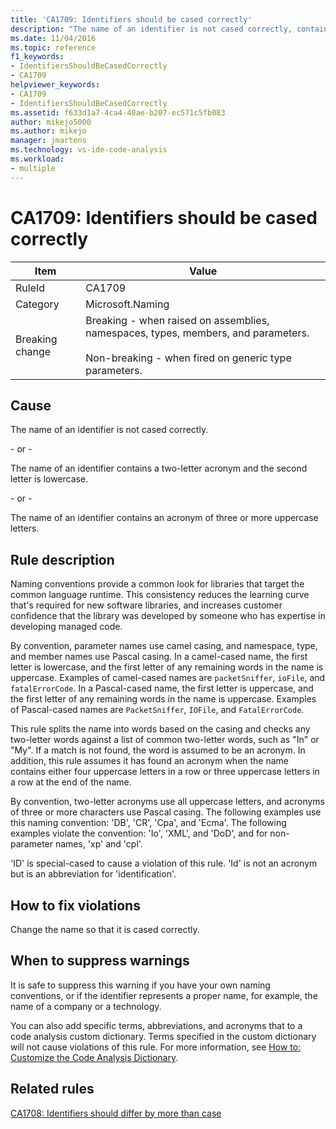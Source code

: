```yaml
---
title: 'CA1709: Identifiers should be cased correctly'
description: "The name of an identifier is not cased correctly, contains a two-letter acronym and the second letter is lowercase, or contains an acronym of three or more uppercase letters."
ms.date: 11/04/2016
ms.topic: reference
f1_keywords:
- IdentifiersShouldBeCasedCorrectly
- CA1709
helpviewer_keywords:
- CA1709
- IdentifiersShouldBeCasedCorrectly
ms.assetid: f633d1a7-4ca4-40ae-b207-ec571c5fb083
author: mikejo5000
ms.author: mikejo
manager: jmartens
ms.technology: vs-ide-code-analysis
ms.workload:
- multiple
---
```

# CA1709: Identifiers should be cased correctly

|Item|Value|
|-|-|
|RuleId|CA1709|
|Category|Microsoft.Naming|
|Breaking change|Breaking - when raised on assemblies, namespaces, types, members, and parameters.<br /><br /> Non-breaking - when fired on generic type parameters.|

## Cause

The name of an identifier is not cased correctly.

\- or -

The name of an identifier contains a two-letter acronym and the second letter is lowercase.

\- or -

The name of an identifier contains an acronym of three or more uppercase letters.

## Rule description

Naming conventions provide a common look for libraries that target the common language runtime. This consistency reduces the learning curve that's required for new software libraries, and increases customer confidence that the library was developed by someone who has expertise in developing managed code.

By convention, parameter names use camel casing, and namespace, type, and member names use Pascal casing. In a camel-cased name, the first letter is lowercase, and the first letter of any remaining words in the name is uppercase. Examples of camel-cased names are `packetSniffer`, `ioFile`, and `fatalErrorCode`. In a Pascal-cased name, the first letter is uppercase, and the first letter of any remaining words in the name is uppercase. Examples of Pascal-cased names are `PacketSniffer`, `IOFile`, and `FatalErrorCode`.

This rule splits the name into words based on the casing and checks any two-letter words against a list of common two-letter words, such as "In" or "My". If a match is not found, the word is assumed to be an acronym. In addition, this rule assumes it has found an acronym when the name contains either four uppercase letters in a row or three uppercase letters in a row at the end of the name.

By convention, two-letter acronyms use all uppercase letters, and acronyms of three or more characters use Pascal casing. The following examples use this naming convention: 'DB', 'CR', 'Cpa', and 'Ecma'. The following examples violate the convention: 'Io', 'XML', and 'DoD', and for non-parameter names, 'xp' and 'cpl'.

'ID' is special-cased to cause a violation of this rule. 'Id' is not an acronym but is an abbreviation for 'identification'.

## How to fix violations

Change the name so that it is cased correctly.

## When to suppress warnings

It is safe to suppress this warning if you have your own naming conventions, or if the identifier represents a proper name, for example, the name of a company or a technology.

You can also add specific terms, abbreviations, and acronyms that to a code analysis custom dictionary. Terms specified in the custom dictionary will not cause violations of this rule. For more information, see [How to: Customize the Code Analysis Dictionary](../code-quality/how-to-customize-the-code-analysis-dictionary.md).

## Related rules

[CA1708: Identifiers should differ by more than case](/dotnet/fundamentals/code-analysis/quality-rules/ca1708)
